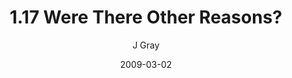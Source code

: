 ---
title: '1.17 Were There Other Reasons?'
alt: 'Mysteries of the Arcana'
date: '2009-03-02'
author: 'J Gray'
artist: 'Keira'
chapter: '1 More Heavens and Earths'
filler: false
---